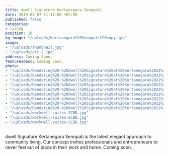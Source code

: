 ```yaml
---
title: dwell Signature Kertanegara Senopati
date: 2019-08-07 11:11:00 +07:00
published: false
categories:
- living
position: 10
bg-image: "/uploads/Kertanegara%20Senopati%20copy.jpg"
image:
- "/uploads/Thumbnail.jpg"
- "/uploads/pic-2.jpg"
address: Coming Soon.
featuresdesc: Coming Soon.
photo:
- "/uploads/Rendering%20-%20dwell%20Signature%20at%20Kertanegara%2022%20(1).jpg"
- "/uploads/Rendering%20-%20dwell%20Signature%20at%20Kertanegara%2022%20(2).jpg"
- "/uploads/Rendering%20-%20dwell%20Signature%20at%20Kertanegara%2022%20(4).jpg"
- "/uploads/Rendering%20-%20dwell%20Signature%20at%20Kertanegara%2022%20(7).jpg"
- "/uploads/Rendering%20-%20dwell%20Signature%20at%20Kertanegara%2022%20(8).jpg"
- "/uploads/Rendering%20-%20dwell%20Signature%20at%20Kertanegara%2022%20(10).jpg"
- "/uploads/Rendering%20-%20dwell%20Signature%20at%20Kertanegara%2022%20(11).jpg"
- "/uploads/Rendering%20-%20dwell%20Signature%20at%20Kertanegara%2022%20(12).jpg"
- "/uploads/Rendering%20-%20dwell%20Signature%20at%20Kertanegara%2022%20(6).jpg"
- "/uploads/workwell-suites-SCBD.jpg"
- "/uploads/workwell-suites-SCBD.jpg"
- "/uploads/workwell-suites-SCBD.jpg"
---
```


dwell Signature Kertanegara Senopati is the latest elegant approach to community living. Our concept invites professionals and entrepreneurs to never feel out of place in their work and home. Coming soon.